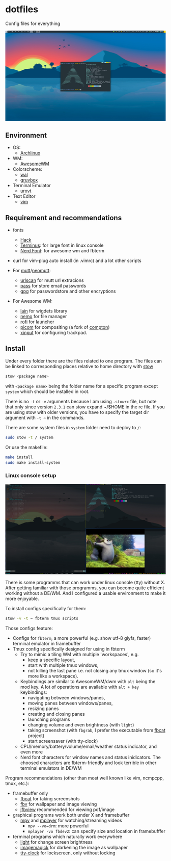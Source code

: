 # dotfiles
Config files for everything

![](https://github.com/OliverLew/oliverlew.github.io/blob/pictures/awesomewm.png?raw=true)

## Environment

- OS:
  - [Archlinux](http://www.archlinux.org/)
- WM:
  - [AwesomeWM](https://awesomewm.org/)
- Colorscheme:
  - [wal](https://github.com/dylanaraps/pywal)
  - [gruvbox](https://github.com/morhetz/gruvbox)
- Terminal Emulator
  - [urxvt](http://software.schmorp.de/pkg/rxvt-unicode.html)
- Text Editor
  - [vim](https://www.vim.org/)

## Requirement and recommendations

- fonts
  - [Hack](https://github.com/source-foundry/Hack)
  - [Terminus](https://github.com/powerline/fonts/tree/master/Terminus/PSF):
    for large font in linux console
  - [Nerd Font](https://nerdfonts.com):
    for awesome wm and fbterm

- curl for vim-plug auto install (in .vimrc) and a lot other scripts

- For [mutt](http://www.mutt.org/)/[neomutt](https://neomutt.org/):
  - [urlscan](https://github.com/firecat53/urlscan) for mutt url extracions
  - [pass](https://www.passwordstore.org/) for store email passwords
  - [gpg](https://gnupg.org/) for passwordstore and other encryptions

- For Awesome WM:
  - [lain](https://github.com/lcpz/lain) for wigdets library
  - [nemo](https://github.com/linuxmint/nemo) for file manager
  - [rofi](https://github.com/davatorium/rofi) for launcher
  - [picom](https://github.com/yshui/picom) for compositing (a fork of [compton](https://github.com/chjj/compton))
  - [xinput](https://www.x.org/archive/current/doc/man/man1/xinput.1.xhtml) for configuring trackpad.

## Install

Under every folder there are the files related to one program.
The files can be linked to corresponding places relative to home directory
with [stow](https://www.gnu.org/software/stow/)

```sh
stow <package name>
```

with `<package name>` being the folder name for a specific program except `system` which
should be installed in root.

There is no `-t` or `-v` arguments because I am using `.stowrc` file, but note that only
since version `2.3.1` can stow expand ~/$HOME in the rc file. If you are using stow
with older versions, you have to specify the target dir argument with `-t ~` in
the commands.

There are some system files in `system` folder need to deploy to `/`:

```sh
sudo stow -t / system
```

Or use the makefile:

```sh
make install
sudo make install-system
```

### Linux console setup

![](https://github.com/OliverLew/oliverlew.github.io/blob/pictures/fbterm.png?raw=true)

There is some programms that can work under linux console (tty) without X. After getting
familiar with those programms, you can become quite efficient working without a DE/WM.
And I configured a usable environment to make it more enjoyable.

To install configs specifically for them:

```sh
stow -v -t ~ fbterm tmux scripts
```

Those configs feature:

- Configs for `fbterm`, a more powerful (e.g. show utf-8 glyfs, faster) terminal emulator in framebuffer
- Tmux config specifically designed for using in fbterm
  - Try to mimic a tiling WM with multiple 'workspaces', e.g.
    - keep a specific layout,
    - start with multiple tmux windows,
    - not killing the last pane i.e. not closing any tmux window (so it's more like a workspace).
  - Keybindings are similar to AwesomeWM/dwm with `alt` being the mod key. A lot of operations
    are available with `alt + key` keybindings:
    - navigating between windows/panes,
    - moving panes between windows/panes,
    - resizing panes
    - creating and closing panes
    - launching programs
    - changing volume and even brightness (with `light`)
    - taking screenshot (with `fbgrab`, I prefer the executable from [fbcat](https://github.com/jwilk/fbcat) project)
    - start screensaver (with tty-clock)
  - CPU/memory/battery/volume/email/weather status indicator, and even more
  - Nerd font characters for window names and status inidicators. The choosed characters are fbterm-friendly
    and look terrible in other terminal emulators in DE/WM

Program recommendations (other than most well known like vim, ncmpcpp, tmux, etc.):
- framebuffer only
  - [fbcat](https://github.com/jwilk/fbcat) for taking screenshots
  - [fbv](https://github.com/godspeed1989/fbv) for wallpaper and image viewing
  - [jfbview](https://github.com/jichu4n/jfbview) recommended for viewing pdf/image
- graphical programs work both under X and framebuffer
  - [mpv](https://github.com/haikarainen/light) and [mplayer](mplayerhq.hu) for watching/streaming videos
    - `mpv --vo=drm`: more powerful
    - `mplayer -vo fbdev2`: can specify size and location in framebufffer
- terminal programs which naturally work everywhere
  - [light](https://github.com/haikarainen/light) for change screen brightness
  - [imagemagick](https://www.imagemagick.org/) for darkening the image as wallpaper
  - [tty-clock](https://github.com/xorg62/tty-clock) for lockscreen, only without locking
